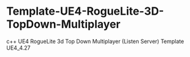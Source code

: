 # Template-UE4-RogueLite-3D-TopDown-Multiplayer
c++ UE4 RogueLite 3d Top Down Multiplayer (Listen Server) Template
UE4_4.27
